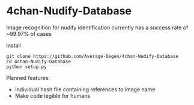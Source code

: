 # 4chan-Nudify-Database

Image recognition for nudify identification currently has a success rate of ~99.97% of cases

Install
```
git clone https://github.com/Average-Degen/4chan-Nudify-Database
cd 4chan-Nudify-Database
python setup.py
```

Planned features:
- Individual hash file containing references to image name
- Make code legible for humans
